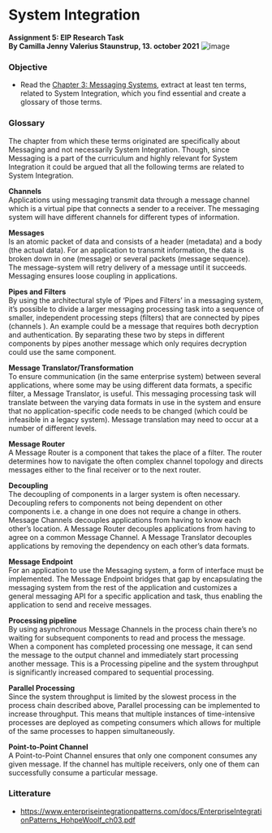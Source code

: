 # System Integration
**Assignment 5: EIP Research Task  
By Camilla Jenny Valerius Staunstrup, 13. october 2021**
![image](https://user-images.githubusercontent.com/35559774/132123869-db053cd7-cc77-400d-9597-33fd833683e0.png)

### Objective
- Read the [Chapter 3: Messaging Systems](https://www.enterpriseintegrationpatterns.com/docs/EnterpriseIntegrationPatterns_HohpeWoolf_ch03.pdf), extract at least ten terms, related to System Integration, which you find essential and create a glossary of those terms.  

### Glossary
The chapter from which these terms originated are specifically about Messaging and not necessarily System Integration. Though, since Messaging is a part of the curriculum and highly relevant for System Integration it could be argued that all the following terms are related to System Integration. 

**Channels**  
Applications using messaging transmit data through a message channel which is a virtual pipe that connects a sender to a receiver. The messaging system will have different channels for different types of information. 

**Messages**  
Is an atomic packet of data and consists of a header (metadata) and a body (the actual data). For an application to transmit information, the data is broken down in one (message) or several packets (message sequence). The message-system will retry delivery of a message until it succeeds. Messaging ensures loose coupling in applications.

**Pipes and Filters**  
By using the architectural style of ‘Pipes and Filters’ in a messaging system, it’s possible to divide a larger messaging processing task into a sequence of smaller, independent processing steps (filters) that are connected by pipes (channels ). An example could be a message that requires both decryption and authentication. By separating these two by steps in different components by pipes another message which only requires decryption could use the same component. 

**Message Translator/Transformation**  
To ensure communication (in the same enterprise system) between several applications, where some may be using different data formats, a specific filter, a Message Translator, is useful. This messaging processing task will translate between the varying data formats in use in the system and ensure that no application-specific code needs to be changed (which could be infeasible in a legacy system). Message translation may need to occur at a number of different levels.

**Message Router**  
A Message Router is a component that takes the place of a filter. The router determines how to navigate the often complex channel topology and directs messages either to the final receiver or to the next router.

**Decoupling**  
The decoupling of components in a larger system is often necessary. Decoupling refers to components not being dependent on other components i.e. a change in one does not require a change in others. 
Message Channels decouples applications from having to know each other’s location. 
A Message Router decouples applications from having to agree on a common Message Channel. 
A Message Translator decouples applications by removing the dependency on each other’s data formats.

**Message Endpoint**  
For an application to use the Messaging system, a form of interface must be implemented. The Message Endpoint bridges that gap by encapsulating the messaging system from the rest of the application and customizes a general messaging API for a specific application and task, thus enabling the application to send and receive messages.

**Processing pipeline**  
By using asynchronous Message Channels in the process chain there’s no waiting for subsequent components to read and process the message. When a component has completed processing one message, it can send the message to the output channel and immediately start processing another message. This is a Processing pipeline and the system throughput is significantly increased compared to sequential processing. 

**Parallel Processing**  
Since the system throughput is limited by the slowest process in the process chain described above, Parallel processing can be implemented to increase throughput. This means that multiple instances of time-intensive processes are deployed as competing consumers which allows for multiple of the same processes to happen simultaneously.

**Point-to-Point Channel**  
A Point-to-Point Channel ensures that only one component consumes any given message. If the channel has multiple receivers, only one of them can successfully consume a particular message.


### Litterature
- https://www.enterpriseintegrationpatterns.com/docs/EnterpriseIntegrationPatterns_HohpeWoolf_ch03.pdf



